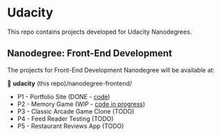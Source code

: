 # Udacity
This repo contains projects developed for Udacity Nanodegrees.

## Nanodegree: Front-End Development  

The projects for Front-End Development Nanodegree will be available at:

:file_folder: __udacity__ (this repo)/nanodegree-frontend/

- P1 - Portfolio Site (DONE - [code](https://github.com/mileine/udacity/tree/master/nanodegree-frontend/p1))
- P2 - Memory Game (WIP - [code in progress](https://github.com/mileine/udacity/tree/master/nanodegree-frontend/p2))
- P3 - Classic Arcade Game Clone (TODO)
- P4 - Feed Reader Testing (TODO)
- P5 - Restaurant Reviews App (TODO)
